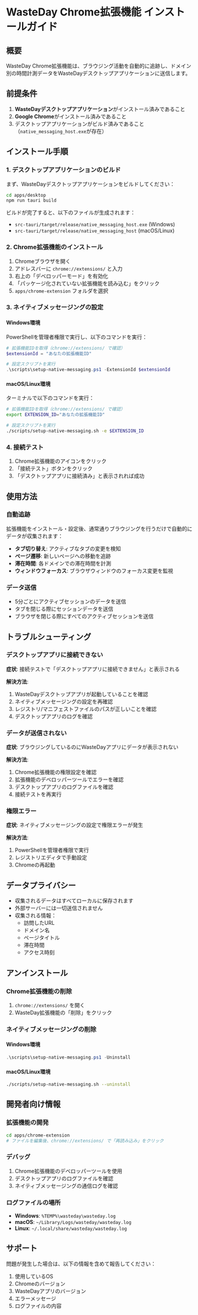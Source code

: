 # WasteDay Chrome拡張機能 インストールガイド

## 概要

WasteDay Chrome拡張機能は、ブラウジング活動を自動的に追跡し、ドメイン別の時間計測データをWasteDayデスクトップアプリケーションに送信します。

## 前提条件

1. **WasteDayデスクトップアプリケーション**がインストール済みであること
2. **Google Chrome**がインストール済みであること
3. デスクトップアプリケーションがビルド済みであること（`native_messaging_host.exe`が存在）

## インストール手順

### 1. デスクトップアプリケーションのビルド

まず、WasteDayデスクトップアプリケーションをビルドしてください：

```bash
cd apps/desktop
npm run tauri build
```

ビルドが完了すると、以下のファイルが生成されます：
- `src-tauri/target/release/native_messaging_host.exe` (Windows)
- `src-tauri/target/release/native_messaging_host` (macOS/Linux)

### 2. Chrome拡張機能のインストール

1. Chromeブラウザを開く
2. アドレスバーに `chrome://extensions/` と入力
3. 右上の「デベロッパーモード」を有効化
4. 「パッケージ化されていない拡張機能を読み込む」をクリック
5. `apps/chrome-extension` フォルダを選択

### 3. ネイティブメッセージングの設定

#### Windows環境

PowerShellを管理者権限で実行し、以下のコマンドを実行：

```powershell
# 拡張機能IDを取得（chrome://extensions/ で確認）
$extensionId = "あなたの拡張機能ID"

# 設定スクリプトを実行
.\scripts\setup-native-messaging.ps1 -ExtensionId $extensionId
```

#### macOS/Linux環境

ターミナルで以下のコマンドを実行：

```bash
# 拡張機能IDを取得（chrome://extensions/ で確認）
export EXTENSION_ID="あなたの拡張機能ID"

# 設定スクリプトを実行
./scripts/setup-native-messaging.sh -e $EXTENSION_ID
```

### 4. 接続テスト

1. Chrome拡張機能のアイコンをクリック
2. 「接続テスト」ボタンをクリック
3. 「デスクトップアプリに接続済み」と表示されれば成功

## 使用方法

### 自動追跡

拡張機能をインストール・設定後、通常通りブラウジングを行うだけで自動的にデータが収集されます：

- **タブ切り替え**: アクティブなタブの変更を検知
- **ページ遷移**: 新しいページへの移動を追跡
- **滞在時間**: 各ドメインでの滞在時間を計測
- **ウィンドウフォーカス**: ブラウザウィンドウのフォーカス変更を監視

### データ送信

- 5分ごとにアクティブセッションのデータを送信
- タブを閉じる際にセッションデータを送信
- ブラウザを閉じる際にすべてのアクティブセッションを送信

## トラブルシューティング

### デスクトップアプリに接続できない

**症状**: 接続テストで「デスクトップアプリに接続できません」と表示される

**解決方法**:
1. WasteDayデスクトップアプリが起動していることを確認
2. ネイティブメッセージングの設定を再確認
3. レジストリ/マニフェストファイルのパスが正しいことを確認
4. デスクトップアプリのログを確認

### データが送信されない

**症状**: ブラウジングしているのにWasteDayアプリにデータが表示されない

**解決方法**:
1. Chrome拡張機能の権限設定を確認
2. 拡張機能のデベロッパーツールでエラーを確認
3. デスクトップアプリのログファイルを確認
4. 接続テストを再実行

### 権限エラー

**症状**: ネイティブメッセージングの設定で権限エラーが発生

**解決方法**:
1. PowerShellを管理者権限で実行
2. レジストリエディタで手動設定
3. Chromeの再起動

## データプライバシー

- 収集されるデータはすべてローカルに保存されます
- 外部サーバーには一切送信されません
- 収集される情報：
  - 訪問したURL
  - ドメイン名
  - ページタイトル
  - 滞在時間
  - アクセス時刻

## アンインストール

### Chrome拡張機能の削除

1. `chrome://extensions/` を開く
2. WasteDay拡張機能の「削除」をクリック

### ネイティブメッセージングの削除

#### Windows環境

```powershell
.\scripts\setup-native-messaging.ps1 -Uninstall
```

#### macOS/Linux環境

```bash
./scripts/setup-native-messaging.sh --uninstall
```

## 開発者向け情報

### 拡張機能の開発

```bash
cd apps/chrome-extension
# ファイルを編集後、chrome://extensions/ で「再読み込み」をクリック
```

### デバッグ

1. Chrome拡張機能のデベロッパーツールを使用
2. デスクトップアプリのログファイルを確認
3. ネイティブメッセージングの通信ログを確認

### ログファイルの場所

- **Windows**: `%TEMP%\wasteday\wasteday.log`
- **macOS**: `~/Library/Logs/wasteday/wasteday.log`
- **Linux**: `~/.local/share/wasteday/wasteday.log`

## サポート

問題が発生した場合は、以下の情報を含めて報告してください：

1. 使用しているOS
2. Chromeのバージョン
3. WasteDayアプリのバージョン
4. エラーメッセージ
5. ログファイルの内容
